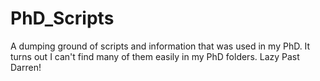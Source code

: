 # PhD_Scripts
A dumping ground of scripts and information that was used in my PhD. It turns out I can't find many of them easily in my PhD folders. Lazy Past Darren!

